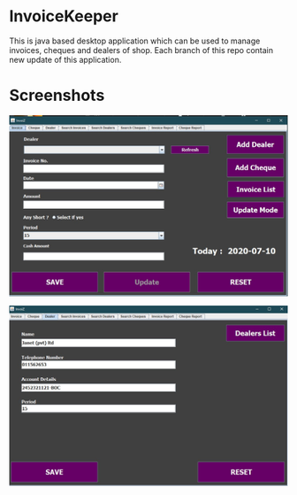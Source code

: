 # InvoiceKeeper
 This is java based desktop application which can be used to manage invoices, cheques and dealers of shop. Each branch of this repo contain new update of this application.

 # Screenshots

 ![alt text](https://github.com/ThusharaSampath/InvoiceKeeper/blob/81da37050bd1b49461e33616bcbd68796db6e0fe/Screenshots/image1.jpg)

  ![alt text](https://github.com/ThusharaSampath/InvoiceKeeper/blob/81da37050bd1b49461e33616bcbd68796db6e0fe/Screenshots/image2.jpg)
